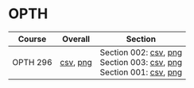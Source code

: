 # OPTH

| Course | Overall | Section |
| ------ | ------- | ------- |
| OPTH 296 | [csv](https://github.com/UCSD-Historical-Enrollment-Data//Users/ryanbatubara/Desktop/2024Spring/blob/main/overall/OPTH%20296.csv), [png](https://raw.githubusercontent.com/UCSD-Historical-Enrollment-Data//Users/ryanbatubara/Desktop/2024Spring/main/plot_overall/OPTH%20296.png) | Section 002: [csv](https://github.com/UCSD-Historical-Enrollment-Data//Users/ryanbatubara/Desktop/2024Spring/blob/main/section/OPTH%20296_002.csv), [png](https://raw.githubusercontent.com/UCSD-Historical-Enrollment-Data//Users/ryanbatubara/Desktop/2024Spring/main/plot_section/OPTH%20296_002.png)<br>Section 003: [csv](https://github.com/UCSD-Historical-Enrollment-Data//Users/ryanbatubara/Desktop/2024Spring/blob/main/section/OPTH%20296_003.csv), [png](https://raw.githubusercontent.com/UCSD-Historical-Enrollment-Data//Users/ryanbatubara/Desktop/2024Spring/main/plot_section/OPTH%20296_003.png)<br>Section 001: [csv](https://github.com/UCSD-Historical-Enrollment-Data//Users/ryanbatubara/Desktop/2024Spring/blob/main/section/OPTH%20296_001.csv), [png](https://raw.githubusercontent.com/UCSD-Historical-Enrollment-Data//Users/ryanbatubara/Desktop/2024Spring/main/plot_section/OPTH%20296_001.png) |
